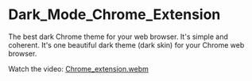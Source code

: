 # Dark_Mode_Chrome_Extension
The best dark Chrome theme for your web browser. It's simple and coherent. It's one beautiful dark theme (dark skin) for your Chrome web browser. 

Watch the video: [Chrome_extension.webm](https://user-images.githubusercontent.com/72028899/228559422-ccd9a482-e962-4ca3-ba6e-6cc5bdd41eb6.webm)
